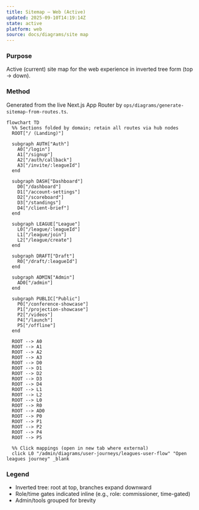 ```yaml
---
title: Sitemap — Web (Active)
updated: 2025-09-10T14:19:14Z
state: active
platform: web
source: docs/diagrams/site map
---
```


### Purpose

Active (current) site map for the web experience in inverted tree form (top → down).

### Method

Generated from the live Next.js App Router by `ops/diagrams/generate-sitemap-from-routes.ts`.

```mermaid
flowchart TD
  %% Sections folded by domain; retain all routes via hub nodes
  ROOT["/ (Landing)"]

  subgraph AUTH["Auth"]
    A0["/login"]
    A1["/signup"]
    A2["/auth/callback"]
    A3["/invite/:leagueId"]
  end

  subgraph DASH["Dashboard"]
    D0["/dashboard"]
    D1["/account-settings"]
    D2["/scoreboard"]
    D3["/standings"]
    D4["/client-brief"]
  end

  subgraph LEAGUE["League"]
    L0["/league/:leagueId"]
    L1["/league/join"]
    L2["/league/create"]
  end

  subgraph DRAFT["Draft"]
    R0["/draft/:leagueId"]
  end

  subgraph ADMIN["Admin"]
    AD0["/admin"]
  end

  subgraph PUBLIC["Public"]
    P0["/conference-showcase"]
    P1["/projection-showcase"]
    P2["/videos"]
    P4["/launch"]
    P5["/offline"]
  end

  ROOT --> A0
  ROOT --> A1
  ROOT --> A2
  ROOT --> A3
  ROOT --> D0
  ROOT --> D1
  ROOT --> D2
  ROOT --> D3
  ROOT --> D4
  ROOT --> L1
  ROOT --> L2
  ROOT --> L0
  ROOT --> R0
  ROOT --> AD0
  ROOT --> P0
  ROOT --> P1
  ROOT --> P2
  ROOT --> P4
  ROOT --> P5

  %% Click mappings (open in new tab where external)
  click L0 "/admin/diagrams/user-journeys/leagues-user-flow" "Open leagues journey" _blank
```

### Legend

- Inverted tree: root at top, branches expand downward
- Role/time gates indicated inline (e.g., role: commissioner, time-gated)
- Admin/tools grouped for brevity
